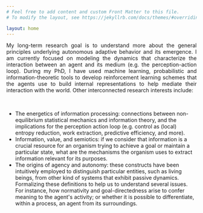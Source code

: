 ```yaml
---
# Feel free to add content and custom Front Matter to this file.
# To modify the layout, see https://jekyllrb.com/docs/themes/#overriding-theme-defaults

layout: home
---
```


<div style='text-align: justify;'>

My long-term research goal is to understand more about the general principles underlying autonomous adaptive behavior and its emergence. I am currently focused on modeling the dynamics that characterize the interaction between an agent and its medium (e.g. the perception-action loop). During my PhD, I have used machine learning, probabilistic and information-theoretic tools to develop reinforcement learning schemes that the agents use to build internal representations to help mediate their interaction with the world. Other interconnected research interests include:

</div>
<br/>

- The energetics of information processing: connections between non-equilibrium statistical mechanics and information theory, and the implications for the perception action loop (e.g. control as (local) entropy reduction, work extraction, predictive efficiency, and more).
- Information, value, and semiotics: if we consider that information is a crucial resource for an organism trying to achieve a goal or maintain a particular state, what are the mechanisms the organism uses to extract information relevant for its purposes.
- The origins of agency and autonomy: these constructs have been intuitively employed to distinguish particular entities, such as living beings, from other kind of systems that exhibit passive dynamics. Formalizing these definitions to help us to understand several issues. For instance, how normativity and goal-directedness arise to confer meaning to the agent's activity; or whether it is possible to differentiate, within a process, an agent from its surroundings.

<!-- 

if we consider that (1) information is a crucial resource for an organism but (2) it is exposed to more information it can sense or process, and (3) it is constrained by information processing costs, then what are the information acquisition mechanisms the organism uses to extract relevant information for a particular context. Moreover

-->